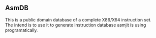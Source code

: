 AsmDB
-----

This is a public domain database of a complete X86/X64 instruction set. The intend is to use it to generate instruction database asmjit is using programatically.